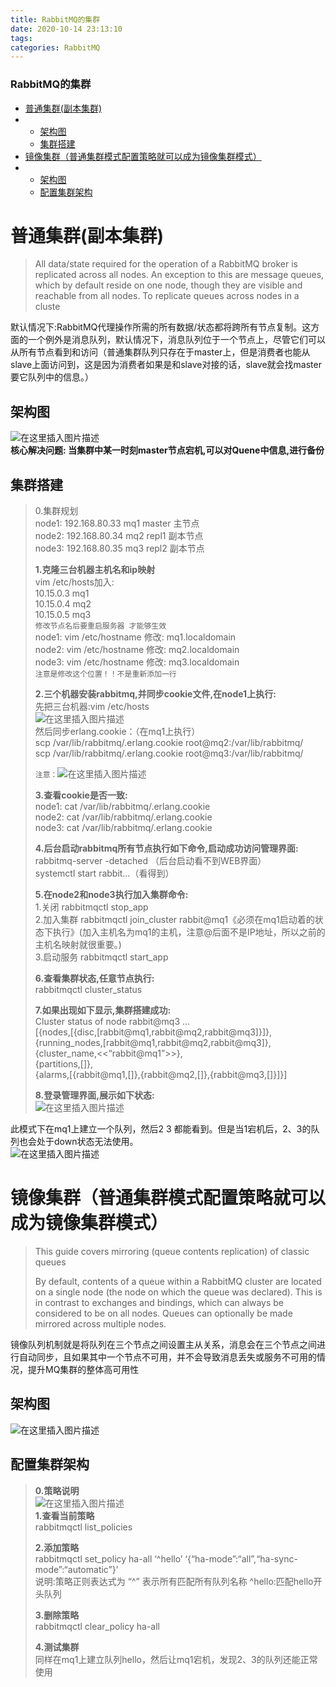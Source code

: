 ```yaml
---
title: RabbitMQ的集群
date: 2020-10-14 23:13:10
tags: 
categories: RabbitMQ
---
```


<!--more-->

### RabbitMQ的集群

- [普通集群\(副本集群\)](#_2)
- - [架构图](#_8)
  - [集群搭建](#_12)
- [镜像集群（普通集群模式配置策略就可以成为镜像集群模式）](#font_colorred_size3font_65)
- - [架构图](#_72)
  - [配置集群架构](#_74)

# 普通集群\(副本集群\)

> All data/state required for the operation of a RabbitMQ broker is replicated across all nodes. An exception to this are message queues, which by default reside on one node, though they are visible and reachable from all nodes. To replicate queues across nodes in a cluste

默认情况下:RabbitMQ代理操作所需的所有数据/状态都将跨所有节点复制。这方面的一个例外是消息队列，默认情况下，消息队列位于一个节点上，尽管它们可以从所有节点看到和访问（普通集群队列只存在于master上，但是消费者也能从slave上面访问到，这是因为消费者如果是和slave对接的话，slave就会找master要它队列中的信息。）

## 架构图

![在这里插入图片描述](https://img-blog.csdnimg.cn/20201014225926999.png?x-oss-process=image/watermark,type_ZmFuZ3poZW5naGVpdGk,shadow_10,text_aHR0cHM6Ly9ibG9nLmNzZG4ubmV0L3FxXzIxMDQwNTU5,size_16,color_FFFFFF,t_70#pic_center)  
**核心解决问题: 当集群中某一时刻master节点宕机,可以对Quene中信息,进行备份**

## 集群搭建

> 0.集群规划  
> node1: 192.168.80.33 mq1 master 主节点  
> node2: 192.168.80.34 mq2 repl1 副本节点  
> node3: 192.168.80.35 mq3 repl2 副本节点  
>   
>   
> **1.克隆三台机器主机名和ip映射**  
> vim /etc/hosts加入:  
> 10.15.0.3 mq1  
> 10.15.0.4 mq2  
> 10.15.0.5 mq3  
> `修改节点名后要重启服务器 才能够生效`  
> node1: vim /etc/hostname 修改: mq1.localdomain  
> node2: vim /etc/hostname 修改: mq2.localdomain  
> node3: vim /etc/hostname 修改: mq3.localdomain  
> `注意是修改这个位置！！不是重新添加一行`  
>   
> **2.三个机器安装rabbitmq,并同步cookie文件,在node1上执行:**  
> 先把三台机器:vim /etc/hosts  
> ![在这里插入图片描述](https://img-blog.csdnimg.cn/20201014230157446.png#pic_center)  
> 然后同步erlang.cookie：（在mq1上执行）  
> scp /var/lib/rabbitmq/.erlang.cookie root\@mq2:/var/lib/rabbitmq/  
> scp /var/lib/rabbitmq/.erlang.cookie root\@mq3:/var/lib/rabbitmq/  
>   
>   
> `注意：`![在这里插入图片描述](https://img-blog.csdnimg.cn/20201014230256916.png?x-oss-process=image/watermark,type_ZmFuZ3poZW5naGVpdGk,shadow_10,text_aHR0cHM6Ly9ibG9nLmNzZG4ubmV0L3FxXzIxMDQwNTU5,size_16,color_FFFFFF,t_70#pic_center)  
>   
>   
> **3.查看cookie是否一致:**  
> node1: cat /var/lib/rabbitmq/.erlang.cookie  
> node2: cat /var/lib/rabbitmq/.erlang.cookie  
> node3: cat /var/lib/rabbitmq/.erlang.cookie  
>   
> **4.后台启动rabbitmq所有节点执行如下命令,启动成功访问管理界面:**  
> rabbitmq-server \-detached （后台启动看不到WEB界面）  
> systemctl start rabbit…（看得到）  
>   
> **5.在node2和node3执行加入集群命令:**  
> 1.关闭 rabbitmqctl stop\_app  
> 2.加入集群 rabbitmqctl join\_cluster rabbit\@mq1《必须在mq1启动着的状态下执行》\(加入主机名为mq1的主机，注意\@后面不是IP地址，所以之前的主机名映射就很重要。\)  
> 3.启动服务 rabbitmqctl start\_app  
>   
> **6.查看集群状态,任意节点执行:**  
> rabbitmqctl cluster\_status  
>   
> **7.如果出现如下显示,集群搭建成功:**  
> Cluster status of node rabbit\@mq3 …  
> \[\{nodes,\[\{disc,\[rabbit\@mq1,rabbit\@mq2,rabbit\@mq3\]\}\]\},  
> \{running\_nodes,\[rabbit\@mq1,rabbit\@mq2,rabbit\@mq3\]\},  
> \{cluster\_name,\<\<“rabbit\@mq1”>>\},  
> \{partitions,\[\]\},  
> \{alarms,\[\{rabbit\@mq1,\[\]\},\{rabbit\@mq2,\[\]\},\{rabbit\@mq3,\[\]\}\]\}\]  
>   
>   
> **8.登录管理界面,展示如下状态:**  
> ![在这里插入图片描述](https://img-blog.csdnimg.cn/20201014230646482.png?x-oss-process=image/watermark,type_ZmFuZ3poZW5naGVpdGk,shadow_10,text_aHR0cHM6Ly9ibG9nLmNzZG4ubmV0L3FxXzIxMDQwNTU5,size_16,color_FFFFFF,t_70#pic_center)

此模式下在mq1上建立一个队列，然后2 3 都能看到。但是当1宕机后，2、3的队列也会处于down状态无法使用。  
![在这里插入图片描述](https://img-blog.csdnimg.cn/20201014230806494.png#pic_center)

# 镜像集群（普通集群模式配置策略就可以成为镜像集群模式）

> This guide covers mirroring \(queue contents replication\) of classic queues  
>   
> By default, contents of a queue within a RabbitMQ cluster are located on a single node \(the node on which the queue was declared\). This is in contrast to exchanges and bindings, which can always be considered to be on all nodes. Queues can optionally be made mirrored across multiple nodes.

镜像队列机制就是将队列在三个节点之间设置主从关系，消息会在三个节点之间进行自动同步，且如果其中一个节点不可用，并不会导致消息丢失或服务不可用的情况，提升MQ集群的整体高可用性

## 架构图

![在这里插入图片描述](https://img-blog.csdnimg.cn/20201014230914412.png?x-oss-process=image/watermark,type_ZmFuZ3poZW5naGVpdGk,shadow_10,text_aHR0cHM6Ly9ibG9nLmNzZG4ubmV0L3FxXzIxMDQwNTU5,size_16,color_FFFFFF,t_70#pic_center)

## 配置集群架构

> **0.策略说明**  
> ![在这里插入图片描述](https://img-blog.csdnimg.cn/20201014231012664.png?x-oss-process=image/watermark,type_ZmFuZ3poZW5naGVpdGk,shadow_10,text_aHR0cHM6Ly9ibG9nLmNzZG4ubmV0L3FxXzIxMDQwNTU5,size_16,color_FFFFFF,t_70#pic_center)  
> **1.查看当前策略**  
> rabbitmqctl list\_policies  
>   
> **2.添加策略**  
> rabbitmqctl set\_policy ha-all ‘\^hello’ ‘\{“ha-mode”:“all”,“ha-sync-mode”:“automatic”\}’  
> 说明:策略正则表达式为 “\^” 表示所有匹配所有队列名称 \^hello:匹配hello开头队列  
>   
> **3.删除策略**  
> rabbitmqctl clear\_policy ha-all  
>   
>   
> **4.测试集群**  
> 同样在mq1上建立队列hello，然后让mq1宕机，发现2、3的队列还能正常使用